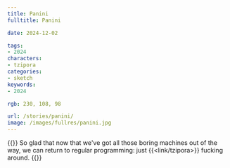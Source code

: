 ```yaml
---
title: Panini
fulltitle: Panini

date: 2024-12-02

tags:
- 2024
characters:
- tzipora
categories:
- sketch
keywords:
- 2024

rgb: 230, 108, 98

url: /stories/panini/
image: /images/fullres/panini.jpg
---
```

{{<note caption>}}
So glad that now that we've got all those boring machines out of the way, we can return to regular programming: just {{<link/tzipora>}} fucking around.
{{</note>}}